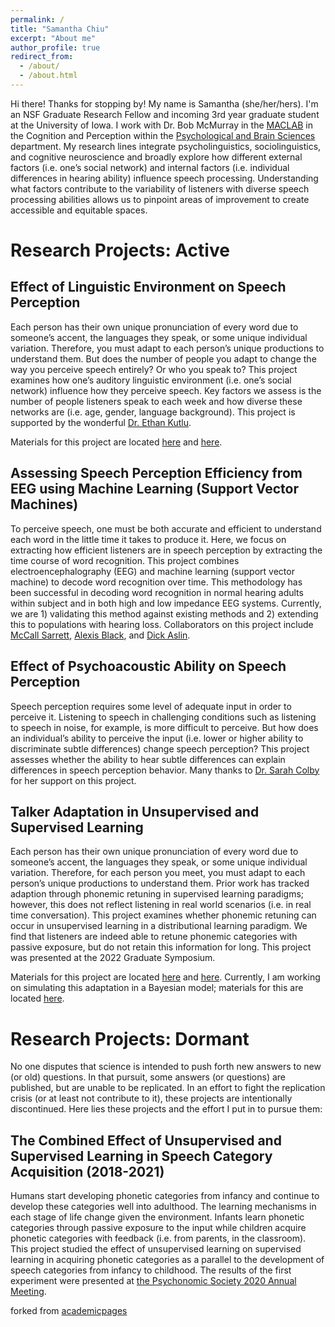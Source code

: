 ```yaml
---
permalink: /
title: "Samantha Chiu"
excerpt: "About me"
author_profile: true
redirect_from: 
  - /about/
  - /about.html
---
```


Hi there! Thanks for stopping by! My name is Samantha (she/her/hers). I'm an NSF Graduate Research Fellow and incoming 3rd year graduate student at the University of Iowa. I work with Dr. Bob McMurray in the [MACLAB](https://psychology.uiowa.edu/maclab) in the Cognition and Perception within the [Psychological and Brain Sciences](https://psychology.uiowa.edu/) department. My research lines integrate psycholinguistics, sociolinguistics, and cognitive neuroscience and broadly explore how different external factors (i.e. one’s social network) and internal factors (i.e. individual differences in hearing ability) influence speech processing. Understanding what factors contribute to the variability of listeners with diverse speech processing abilities allows us to pinpoint areas of improvement to create accessible and equitable spaces. 

Research Projects: Active 
====== 
Effect of Linguistic Environment on Speech Perception
------
Each person has their own unique pronunciation of every word due to someone’s accent, the languages they speak, or some unique individual variation. Therefore, you must adapt to each person’s unique productions to understand them. But does the number of people you adapt to change the way you perceive speech entirely? Or who you speak to? This project examines how one’s auditory linguistic environment (i.e. one’s social network) influence how they perceive speech. Key factors we assess is the number of people listeners speak to each week and how diverse these networks are (i.e. age, gender, language background). This project is supported by the wonderful [Dr. Ethan Kutlu](https://www.ethankutlu.com/).

Materials for this project are located [here](https://samanthalchiu.github.io/portfolio/gorilla-clean/) and [here](https://samanthalchiu.github.io/portfolio/redcap-clean/). 

Assessing Speech Perception Efficiency from EEG using Machine Learning (Support Vector Machines)
------
To perceive speech, one must be both accurate and efficient to understand each word in the little time it takes to produce it. Here, we focus on extracting how efficient listeners are in speech perception by extracting the time course of word recognition. This project combines electroencephalography (EEG) and machine learning (support vector machine) to decode word recognition over time. This methodology has been successful in decoding word recognition in normal hearing adults within subject and in both high and low impedance EEG systems. Currently, we are 1) validating this method against existing methods and 2) extending this to populations with hearing loss. Collaborators on this project include [McCall Sarrett](https://www.mccallesarrett.com/), [Alexis Black](https://languageanddevelopment.ca/), and [Dick Aslin](https://llamblab.haskins.yale.edu/our-team/).

Effect of Psychoacoustic Ability on Speech Perception
------
Speech perception requires some level of adequate input in order to perceive it. Listening to speech in challenging conditions such as listening to speech in noise, for example, is more difficult to perceive. But how does an individual’s ability to perceive the input (i.e. lower or higher ability to discriminate subtle differences) change speech perception? This project assesses whether the ability to hear subtle differences can explain differences in speech perception behavior. Many thanks to [Dr. Sarah Colby](https://psychology.uiowa.edu/maclab/members) for her support on this project. 

Talker Adaptation in Unsupervised and Supervised Learning 
------
Each person has their own unique pronunciation of every word due to someone’s accent, the languages they speak, or some unique individual variation. Therefore, for each person you meet, you must adapt to each person’s unique productions to understand them. Prior work has tracked adaption through phonemic retuning in supervised learning paradigms; however, this does not reflect listening in real world scenarios (i.e. in real time conversation). This project examines whether phonemic retuning can occur in unsupervised learning in a distributional learning paradigm. We find that listeners are indeed able to retune phonemic categories with passive exposure, but do not retain this information for long. This project was presented at the 2022 Graduate Symposium. 

Materials for this project are located [here](https://samanthalchiu.github.io/portfolio/mixedmodels/) and [here](https://samanthalchiu.github.io/portfolio/plots/). Currently, I am working on simulating this adaptation in a Bayesian model; materials for this are located [here](https://samanthalchiu.github.io/portfolio/bayesianmodels/).

Research Projects: Dormant
======
No one disputes that science is intended to push forth new answers to new (or old) questions. In that pursuit, some answers (or questions) are published, but are unable to be replicated. In an effort to fight the replication crisis (or at least not contribute to it), these projects are intentionally discontinued. Here lies these projects and the effort I put in to pursue them:

The Combined Effect of Unsupervised and Supervised Learning in Speech Category Acquisition (2018-2021)
------
Humans start developing phonetic categories from infancy and continue to develop these categories well into adulthood. The learning mechanisms in each stage of life change given the environment. Infants learn phonetic categories through passive exposure to the input while children acquire phonetic categories with feedback (i.e. from parents, in the classroom). This project studied the effect of unsupervised learning on supervised learning in acquiring phonetic categories as a parallel to the development of speech categories from infancy to childhood. The results of the first experiment were presented at [the Psychonomic Society 2020 Annual Meeting](samanthalchiu.github.io/talks/2020-11-21-audcat).


forked from [academicpages](https://academicpages.github.io) 